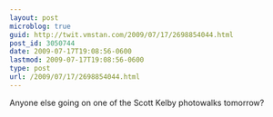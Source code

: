 ```yaml
---
layout: post
microblog: true
guid: http://twit.vmstan.com/2009/07/17/2698854044.html
post_id: 3050744
date: 2009-07-17T19:08:56-0600
lastmod: 2009-07-17T19:08:56-0600
type: post
url: /2009/07/17/2698854044.html
---
```

Anyone else going on one of the Scott Kelby photowalks tomorrow?
